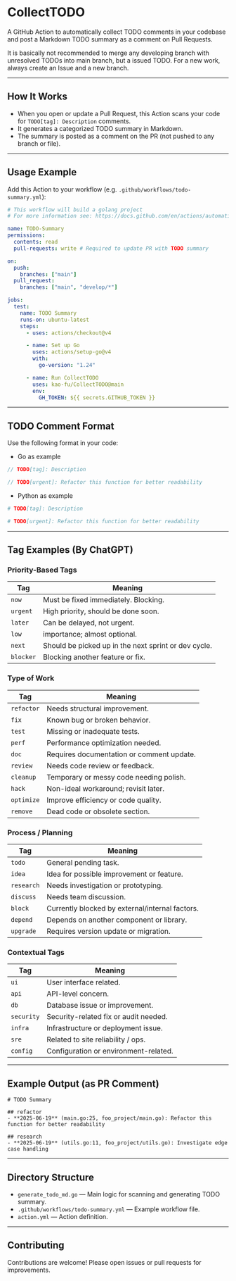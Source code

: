 # CollectTODO

A GitHub Action to automatically collect TODO comments in your codebase and post a Markdown TODO summary as a comment on Pull Requests.

It is basically not recommended to merge any developing branch with unresolved TODOs into main branch, but a issued TODO. For a new work, always create an Issue and a new branch.

---

## How It Works

- When you open or update a Pull Request, this Action scans your code for `TODO[tag]: Description` comments.
- It generates a categorized TODO summary in Markdown.
- The summary is posted as a comment on the PR (not pushed to any branch or file).

---

## Usage Example

Add this Action to your workflow (e.g. `.github/workflows/todo-summary.yml`):

```yaml
# This workflow will build a golang project
# For more information see: https://docs.github.com/en/actions/automating-builds-and-tests/building-and-testing-go

name: TODO-Summary
permissions:
  contents: read
  pull-requests: write # Required to update PR with TODO summary

on:
  push:
    branches: ["main"]
  pull_request:
    branches: ["main", "develop/*"]

jobs:
  test:
    name: TODO Summary
    runs-on: ubuntu-latest
    steps:
      - uses: actions/checkout@v4

      - name: Set up Go
        uses: actions/setup-go@v4
        with:
          go-version: "1.24"

      - name: Run CollectTODO
        uses: kao-fu/CollectTODO@main
        env:
          GH_TOKEN: ${{ secrets.GITHUB_TOKEN }}
```

---

## TODO Comment Format

Use the following format in your code:

- Go as example

```go
// TODO[tag]: Description

// TODO[urgent]: Refactor this function for better readability
```

- Python as example

```python
# TODO[tag]: Description

# TODO[urgent]: Refactor this function for better readability
```

---

## Tag Examples (By ChatGPT)

### Priority-Based Tags

| Tag       | Meaning                                              |
| --------- | ---------------------------------------------------- |
| `now`     | Must be fixed immediately. Blocking.                 |
| `urgent`  | High priority, should be done soon.                  |
| `later`   | Can be delayed, not urgent.                          |
| `low`     | importance; almost optional.                         |
| `next`    | Should be picked up in the next sprint or dev cycle. |
| `blocker` | Blocking another feature or fix.                     |

### Type of Work

| Tag        | Meaning                                   |
| ---------- | ----------------------------------------- |
| `refactor` | Needs structural improvement.             |
| `fix`      | Known bug or broken behavior.             |
| `test`     | Missing or inadequate tests.              |
| `perf`     | Performance optimization needed.          |
| `doc`      | Requires documentation or comment update. |
| `review`   | Needs code review or feedback.            |
| `cleanup`  | Temporary or messy code needing polish.   |
| `hack`     | Non-ideal workaround; revisit later.      |
| `optimize` | Improve efficiency or code quality.       |
| `remove`   | Dead code or obsolete section.            |

### Process / Planning

| Tag        | Meaning                                         |
| ---------- | ----------------------------------------------- |
| `todo`     | General pending task.                           |
| `idea`     | Idea for possible improvement or feature.       |
| `research` | Needs investigation or prototyping.             |
| `discuss`  | Needs team discussion.                          |
| `block`    | Currently blocked by external/internal factors. |
| `depend`   | Depends on another component or library.        |
| `upgrade`  | Requires version update or migration.           |

### Contextual Tags

| Tag        | Meaning                               |
| ---------- | ------------------------------------- |
| `ui`       | User interface related.               |
| `api`      | API-level concern.                    |
| `db`       | Database issue or improvement.        |
| `security` | Security-related fix or audit needed. |
| `infra`    | Infrastructure or deployment issue.   |
| `sre`      | Related to site reliability / ops.    |
| `config`   | Configuration or environment-related. |

---

## Example Output (as PR Comment)

```
# TODO Summary

## refactor
- **2025-06-19** (main.go:25, foo_project/main.go): Refactor this function for better readability

## research
- **2025-06-19** (utils.go:11, foo_project/utils.go): Investigate edge case handling
```

---

## Directory Structure

- `generate_todo_md.go` — Main logic for scanning and generating TODO summary.
- `.github/workflows/todo-summary.yml` — Example workflow file.
- `action.yml` — Action definition.

---

## Contributing

Contributions are welcome! Please open issues or pull requests for improvements.
